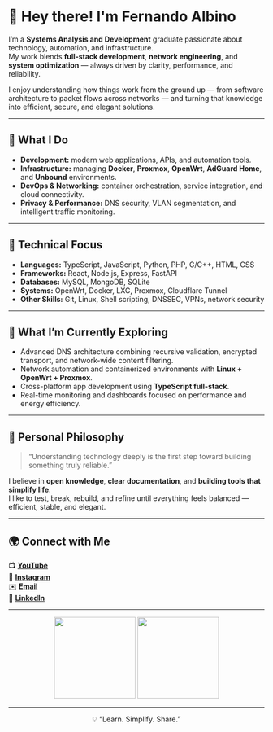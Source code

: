 # 👋 Hey there! I'm Fernando Albino

I’m a **Systems Analysis and Development** graduate passionate about technology, automation, and infrastructure.  
My work blends **full-stack development**, **network engineering**, and **system optimization** — always driven by clarity, performance, and reliability.

I enjoy understanding how things work from the ground up — from software architecture to packet flows across networks — and turning that knowledge into efficient, secure, and elegant solutions.

---

## 💼 What I Do

- **Development:** modern web applications, APIs, and automation tools.  
- **Infrastructure:** managing **Docker**, **Proxmox**, **OpenWrt**, **AdGuard Home**, and **Unbound** environments.  
- **DevOps & Networking:** container orchestration, service integration, and cloud connectivity.  
- **Privacy & Performance:** DNS security, VLAN segmentation, and intelligent traffic monitoring.

---

## 🧠 Technical Focus

- **Languages:** TypeScript, JavaScript, Python, PHP, C/C++, HTML, CSS  
- **Frameworks:** React, Node.js, Express, FastAPI  
- **Databases:** MySQL, MongoDB, SQLite  
- **Systems:** OpenWrt, Docker, LXC, Proxmox, Cloudflare Tunnel  
- **Other Skills:** Git, Linux, Shell scripting, DNSSEC, VPNs, network security

---

## 🚀 What I’m Currently Exploring

- Advanced DNS architecture combining recursive validation, encrypted transport, and network-wide content filtering.
- Network automation and containerized environments with **Linux + OpenWrt + Proxmox**.  
- Cross-platform app development using **TypeScript full-stack**.  
- Real-time monitoring and dashboards focused on performance and energy efficiency.

---

## 🧩 Personal Philosophy

> “Understanding technology deeply is the first step toward building something truly reliable.”

I believe in **open knowledge**, **clear documentation**, and **building tools that simplify life**.  
I like to test, break, rebuild, and refine until everything feels balanced — efficient, stable, and elegant.

---

## 🌍 Connect with Me

📺 [**YouTube**](https://www.youtube.com/channel/UC77W1WUr1YyOw9Ebz0_u5kg)  
📸 [**Instagram**](https://www.instagram.com/fernandoalbino_)  
✉️ [**Email**](mailto:fernandoalbino@gmail.com)  
💼 [**LinkedIn**](https://www.linkedin.com/in/fernando-albino-95381824/)  

---

<p align="center">
  <img src="https://github-readme-stats-git-masterrstaa-rickstaa.vercel.app/api?username=fernandoalbino&show_icons=true&theme=transparent&hide_border=true&count_private=true&cache_seconds=86400" height="160em" />
  <img src="https://github-readme-stats-git-masterrstaa-rickstaa.vercel.app/api/top-langs/?username=fernandoalbino&layout=compact&langs_count=8&theme=transparent&hide_border=true&cache_seconds=86400" height="160em" />
</p>

---

<p align="center">💡 “Learn. Simplify. Share.”</p>
